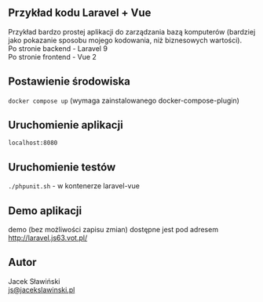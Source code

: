 ## Przykład kodu Laravel + Vue

Przykład bardzo prostej aplikacji do zarządzania bazą komputerów (bardziej jako pokazanie sposobu mojego kodowania, niż biznesowych wartości).  
Po stronie backend - Laravel 9  
Po stronie frontend - Vue 2  


## Postawienie środowiska

`docker compose up` (wymaga zainstalowanego docker-compose-plugin)  

## Uruchomienie aplikacji

`localhost:8080`  

## Uruchomienie testów

`./phpunit.sh` - w kontenerze laravel-vue        

## Demo aplikacji

demo (bez możliwości zapisu zmian) dostępne jest pod adresem  
http://laravel.js63.vot.pl/

## Autor

Jacek Sławiński  
js@jacekslawinski.pl  
